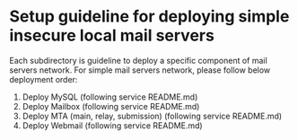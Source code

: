 # Setup guideline for deploying simple insecure local mail servers

Each subdirectory is guideline to deploy a specific component of mail servers
network. For simple mail servers network, please follow below deployment order:

1. Deploy MySQL (following service README.md)
2. Deploy Mailbox (following service README.md)
3. Deploy MTA (main, relay, submission) (following service README.md)
4. Deploy Webmail (following service README.md)
